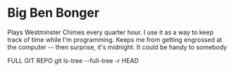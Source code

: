 # Big Ben Bonger

Plays Westminster Chimes every quarter hour.  I use it as a way to keep track of time while I'm programming.
Keeps me from getting engrossed at the computer -- then surprise, it's midnight.
It could be handy to somebody

FULL GIT REPO
git ls-tree --full-tree -r HEAD
